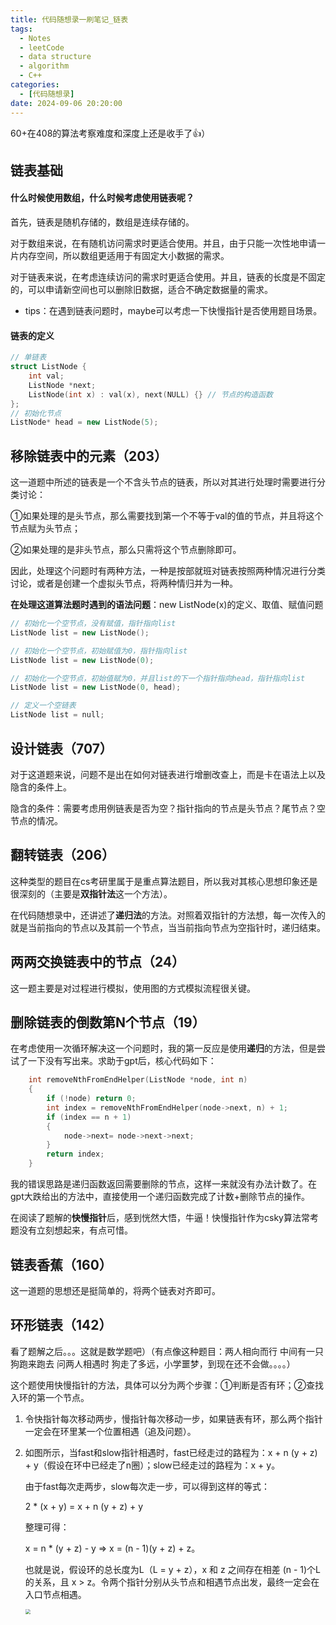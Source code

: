 ```yaml
---
title: 代码随想录一刷笔记_链表
tags: 
  - Notes
  - leetCode
  - data structure
  - algorithm
  - C++
categories: 
  - [代码随想录]
date: 2024-09-06 20:20:00
---
```


60+在408的算法考察难度和深度上还是收手了👍）

<!-- more -->

## 链表基础

#### 什么时候使用数组，什么时候考虑使用链表呢？

首先，链表是随机存储的，数组是连续存储的。

对于数组来说，在有随机访问需求时更适合使用。并且，由于只能一次性地申请一片内存空间，所以数组更适用于有固定大小数据的需求。

对于链表来说，在考虑连续访问的需求时更适合使用。并且，链表的长度是不固定的，可以申请新空间也可以删除旧数据，适合不确定数据量的需求。

- tips：在遇到链表问题时，maybe可以考虑一下快慢指针是否使用题目场景。

#### 链表的定义

```c++
// 单链表
struct ListNode {
    int val;
    ListNode *next;
    ListNode(int x) : val(x), next(NULL) {} // 节点的构造函数
};
// 初始化节点
ListNode* head = new ListNode(5);
```

## 移除链表中的元素（203）

这一道题中所述的链表是一个不含头节点的链表，所以对其进行处理时需要进行分类讨论：

①如果处理的是头节点，那么需要找到第一个不等于val的值的节点，并且将这个节点赋为头节点；

②如果处理的是非头节点，那么只需将这个节点删除即可。

因此，处理这个问题时有两种方法，一种是按部就班对链表按照两种情况进行分类讨论，或者是创建一个虚拟头节点，将两种情归并为一种。

**在处理这道算法题时遇到的语法问题**：new ListNode(x)的定义、取值、赋值问题

```c++
// 初始化一个空节点，没有赋值，指针指向list
ListNode list = new ListNode();

// 初始化一个空节点，初始赋值为0，指针指向list
ListNode list = new ListNode(0);

// 初始化一个空节点，初始值赋为0，并且list的下一个指针指向head，指针指向list
ListNode list = new ListNode(0, head);

// 定义一个空链表
ListNode list = null;
```

## 设计链表（707）

对于这道题来说，问题不是出在如何对链表进行增删改查上，而是卡在语法上以及隐含的条件上。

隐含的条件：需要考虑用例链表是否为空？指针指向的节点是头节点？尾节点？空节点的情况。

## 翻转链表（206）

这种类型的题目在cs考研里属于是重点算法题目，所以我对其核心思想印象还是很深刻的（主要是**双指针法**这一个方法）。

在代码随想录中，还讲述了**递归法**的方法。对照着双指针的方法想，每一次传入的就是当前指向的节点以及其前一个节点，当当前指向节点为空指针时，递归结束。

## 两两交换链表中的节点（24）

这一题主要是对过程进行模拟，使用图的方式模拟流程很关键。

## 删除链表的倒数第N个节点（19）

在考虑使用一次循环解决这一个问题时，我的第一反应是使用**递归**的方法，但是尝试了一下没有写出来。求助于gpt后，核心代码如下：

```c++
    int removeNthFromEndHelper(ListNode *node, int n) 
    {
        if (!node) return 0;
        int index = removeNthFromEndHelper(node->next, n) + 1;
        if (index == n + 1) 
        {
            node->next= node->next->next;
        }
        return index;
    }
```

我的错误思路是递归函数返回需要删除的节点，这样一来就没有办法计数了。在gpt大跌给出的方法中，直接使用一个递归函数完成了计数+删除节点的操作。

在阅读了题解的**快慢指针**后，感到恍然大悟，牛逼！快慢指针作为csky算法常考题没有立刻想起来，有点可惜。

## 链表香蕉（160）

这一道题的思想还是挺简单的，将两个链表对齐即可。

## 环形链表（142）

看了题解之后。。。这就是数学题吧）（有点像这种题目：两人相向而行 中间有一只狗跑来跑去 问两人相遇时 狗走了多远，小学噩梦，到现在还不会做。。。。）

这个题使用快慢指针的方法，具体可以分为两个步骤：①判断是否有环；②查找入环的第一个节点。

1. 令快指针每次移动两步，慢指针每次移动一步，如果链表有环，那么两个指针一定会在环里某一个位置相遇（追及问题）。

2. 如图所示，当fast和slow指针相遇时，fast已经走过的路程为：x + n (y + z) + y（假设在环中已经走了n圈）；slow已经走过的路程为：x + y。

   由于fast每次走两步，slow每次走一步，可以得到这样的等式：

   2 * (x + y) = x + n (y + z) + y

   整理可得：

   x = n * (y + z) - y  => x = (n - 1)(y + z) + z。

   也就是说，假设环的总长度为L（L = y + z），x 和 z 之间存在相差 (n - 1)个L的关系，且 x > z。令两个指针分别从头节点和相遇节点出发，最终一定会在入口节点相遇。

   

   <img src="https://pic-poivre.oss-cn-hangzhou.aliyuncs.com/pics/image-20240907223619922.png" style="zoom:50%;" />
